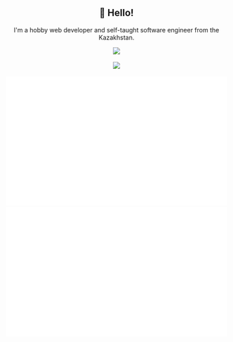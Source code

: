 <div align="center">
  
  ## 👋 Hello!

  I'm a hobby web developer and self-taught software engineer from the Kazakhstan.

  [![](https://skillicons.dev/icons?i=cs,cpp,astro,nuxt,vue,fastapi,python,lua)](https://skillicons.dev)
  
  [![](https://skillicons.dev/icons?i=cloudflare,github,nodejs,git,pnpm,unity,godot,vscode,visualstudio,linux)](https://skillicons.dev)
  

  ![](https://raw.githubusercontent.com/Nitrrine/github-stats-transparent/output/generated/overview.svg)
  ![](https://raw.githubusercontent.com/Nitrrine/github-stats-transparent/output/generated/languages.svg)
  
</div>
